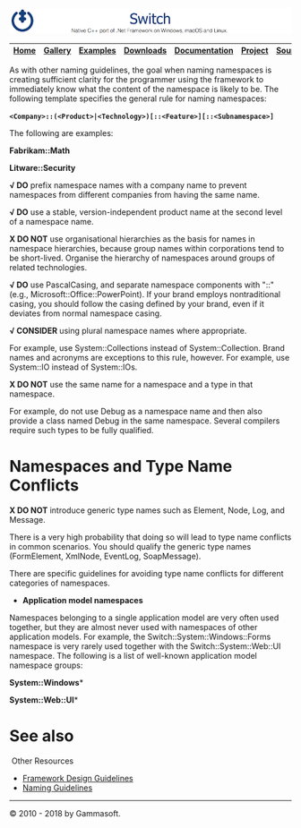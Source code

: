 ![Switch Header](Pictures/SwitchNativeC++port.png)

| [Home](Home.md) | [Gallery](Gallery.md) | [Examples](Examples.md) | [Downloads](Downloads.md) | [Documentation](Documentation.md) | [Project](https://sourceforge.net/projects/switchpro) | [Source](https://github.com/gammasoft71/switch) | [License](License.md) | [Contact](Contact.md) | [GAMMA Soft](https://gammasoft71.wixsite.com/gammasoft) |
|-----------------|-----------------------|-------------------------|-------------------------|-----------------------------------|-------------------------------------------------------|-------------------------------------------------|-----------------------|-----------------------|---------------------------------------------------------|

As with other naming guidelines, the goal when naming namespaces is creating sufficient clarity for the programmer using the framework to immediately know what the content of the namespace is likely to be. The following template specifies the general rule for naming namespaces:
 
**`<Company>::(<Product>|<Technology>)[::<Feature>][::<Subnamespace>]`**

The following are examples:
 
**Fabrikam::Math**
 
**Litware::Security**
 
**√ DO** prefix namespace names with a company name to prevent namespaces from different companies from having the same name.
 
**√ DO** use a stable, version-independent product name at the second level of a namespace name.
 
**X DO NOT** use organisational hierarchies as the basis for names in namespace hierarchies, because group names within corporations tend to be short-lived. Organise the hierarchy of namespaces around groups of related technologies.
 
**√ DO** use PascalCasing, and separate namespace components with "::" (e.g., Microsoft::Office::PowerPoint). If your brand employs nontraditional casing, you should follow the casing defined by your brand, even if it deviates from normal namespace casing.
 
**√ CONSIDER** using plural namespace names where appropriate.
 
For example, use System::Collections instead of System::Collection. Brand names and acronyms are exceptions to this rule, however. For example, use System::IO instead of System::IOs.
 
**X DO NOT** use the same name for a namespace and a type in that namespace.
 
For example, do not use Debug as a namespace name and then also provide a class named Debug in the same namespace. Several compilers require such types to be fully qualified.
 
# Namespaces and Type Name Conflicts
 
**X DO NOT** introduce generic type names such as Element, Node, Log, and Message.
 
There is a very high probability that doing so will lead to type name conflicts in common scenarios. You should qualify the generic type names (FormElement, XmlNode, EventLog, SoapMessage).
 
There are specific guidelines for avoiding type name conflicts for different categories of namespaces.

* **Application model namespaces**

Namespaces belonging to a single application model are very often used together, but they are almost never used with namespaces of other application models. For example, the Switch::System::Windows::Forms namespace is very rarely used together with the Switch::System::Web::UI namespace. The following is a list of well-known application model namespace groups:
 
**System::Windows***
 
**System::Web::UI***
​​
# See also
​
Other Resources

* [Framework Design Guidelines](FrameworkDesignGuidelines.md)
* [Naming Guidelines](NamingGuidelines.md)

______________________________________________________________________________________________

© 2010 - 2018 by Gammasoft.
